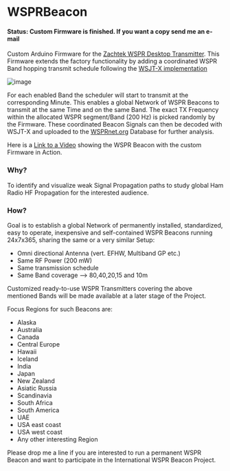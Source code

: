 # WSPRBeacon

#### Status: Custom Firmware is finished. If you want a copy send me an e-mail

Custom Arduino Firmware for the [Zachtek WSPR Desktop Transmitter](https://www.zachtek.com/1012).
This Firmware extends the factory functionality by adding a coordinated WSPR Band hopping transmit schedule following the [WSJT-X implementation](https://www.physics.princeton.edu/pulsar/K1JT/wsjtx-doc/wsjtx-main-2.3.0.html#_band_hopping)

![image](https://user-images.githubusercontent.com/75934980/118491568-6cabce00-b71f-11eb-9634-eb7d8e3a8a85.png)

For each enabled Band the scheduler will start to transmit at the corresponding Minute. This enables a global Network of WSPR Beacons to transmit at the same Time and on the same Band.
The exact TX Frequency within the allocated WSPR segment/Band (200 Hz) is picked randomly by the Firmware. These coordinated Beacon Signals can then be decoded with WSJT-X and uploaded to the [WSPRnet.org](https://wsprnet.org/drupal/) Database for further analysis.

Here is a [Link to a Video](https://www.youtube.com/watch?v=vloVXac17Ss) showing the WSPR Beacon with the custom Firmware in Action.

### Why?

To identify and visualize weak Signal Propagation paths to study global Ham Radio HF Propagation for the interested audience.

### How?

Goal is to establish a global Network of permanently installed, standardized, easy to operate, inexpensive and self-contained WSPR Beacons running 24x7x365, sharing the same or a very similar Setup:

- Omni directional Antenna (vert. EFHW, Multiband GP etc.)
- Same RF Power (200 mW)
- Same transmission schedule
- Same Band coverage --> 80,40,20,15 and 10m

Customized ready-to-use WSPR Transmitters covering the above mentioned Bands will be made available at a later stage of the Project.


Focus Regions for such Beacons are:

- Alaska
- Australia
- Canada
- Central Europe
- Hawaii
- Iceland
- India
- Japan
- New Zealand
- Asiatic Russia
- Scandinavia
- South Africa
- South America
- UAE
- USA east coast
- USA west coast
- Any other interesting Region

Please drop me a line if you are interested to run a permanent WSPR Beacon and want to participate in the International WSPR Beacon Project.
